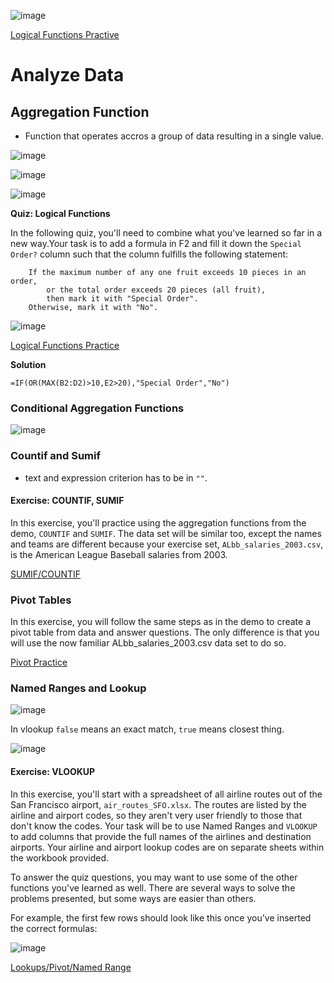 
![image](./Misc/004.png)

[Logical Functions Practive](./Misc/special-orders.xlsx)


# Analyze Data

## Aggregation Function
  * Function that operates accros a group of data resulting in a single value.

![image](./Misc/001.png)

![image](./Misc/002.png)

![image](./Misc/003.png)


**Quiz: Logical Functions**

In the following quiz, you'll need to combine what you've learned so far in a new way.Your task is to add a formula in F2 and fill it down the `Special Order?` column such that the column fulfills the following statement:

```
    If the maximum number of any one fruit exceeds 10 pieces in an order,     
        or the total order exceeds 20 pieces (all fruit),
        then mark it with "Special Order".
    Otherwise, mark it with "No".
```

![image](./Misc/004.png)

[Logical Functions Practice](./Misc/special-orders.xlsx)

**Solution**

`=IF(OR(MAX(B2:D2)>10,E2>20),"Special Order","No")`

### Conditional Aggregation Functions

![image](./Misc/005.png)

### Countif and Sumif

  * text and expression criterion has to be in `""`.

#### Exercise: COUNTIF, SUMIF

In this exercise, you'll practice using the aggregation functions from the demo, `COUNTIF` and `SUMIF`. The data set will be similar too, except the names and teams are different because your exercise set, `ALbb_salaries_2003.csv`, is the American League Baseball salaries from 2003.

[SUMIF/COUNTIF](./Misc/albb-salaries-2003.xlsx)

### Pivot Tables

In this exercise, you will follow the same steps as in the demo to create a pivot table from data and answer questions. The only difference is that you will use the now familiar ALbb_salaries_2003.csv data set to do so.

[Pivot Practice](./Misc/albb-salaries-2003-pivot.xlsx)

### Named Ranges and Lookup

![image](./Misc/006.png)

In vlookup `false` means an exact match, `true` means closest thing.

![image](./Misc/007.png)

#### Exercise: VLOOKUP

In this exercise, you'll start with a spreadsheet of all airline routes out of the San Francisco airport, `air_routes_SFO.xlsx`. The routes are listed by the airline and airport codes, so they aren't very user friendly to those that don't know the codes. Your task will be to use Named Ranges and `VLOOKUP` to add columns that provide the full names of the airlines and destination airports. Your airline and airport lookup codes are on separate sheets within the workbook provided.

To answer the quiz questions, you may want to use some of the other functions you've learned as well. There are several ways to solve the problems presented, but some ways are easier than others.

For example, the first few rows should look like this once you've inserted the correct formulas:

![image](./Misc/008.png)

[Lookups/Pivot/Named Range](./Misc/air-routes-sfo.xlsx)
